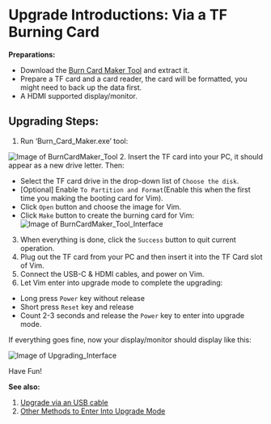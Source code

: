 # Upgrade Introductions: Via a TF Burning Card

**Preparations:**
* Download the [Burn Card Maker Tool](http://www.mediafire.com/file/u349mo760o1dt6i/Burn_card_maker_V2.0.2_20150617_en.7z) and extract it.
* Prepare a TF card and a card reader, the card will be formatted, you might need to back up the data first.
* A HDMI supported display/monitor.

## Upgrading Steps:
1. Run ‘Burn_Card_Maker.exe’ tool:

  ![Image of BurnCardMaker_Tool](https://github.com/tomatotech/documents/blob/master/images/BurnCardMaker_Tool.png)
2. Insert the TF card into your PC, it should appear as a new drive letter. Then:
  * Select the TF card drive in the drop-down list of `Choose the disk`.
  * [Optional] Enable `To Partition and Format`(Enable this when the first time you making the booting card for Vim).
  * Click `Open` button and choose the image for Vim.
  * Click `Make` button to create the burning card for Vim:
![Image of BurnCardMaker_Tool_Interface](https://github.com/tomatotech/documents/blob/master/images/BurnCardMaker_Tool_Interface.png)
3. When everything is done, click the `Success` button to quit current operation.
4. Plug out the TF card from your PC and then insert it into the TF Card slot of Vim.
5. Connect the USB-C & HDMI cables, and power on Vim.
6. Let Vim enter into upgrade mode to complete the upgrading:
  * Long press `Power` key without release
  * Short press `Reset` key and release
  * Count 2-3 seconds and release the `Power` key to enter into upgrade mode.

If everything goes fine, now your display/monitor should display like this:

![Image of Upgrading_Interface](https://github.com/tomatotech/documents/blob/master/images/Upgrading_interface.png)

Have Fun!

**See also:**

1. [Upgrade via an USB cable](https://github.com/tomatotech/documents/blob/master/UpgradeViaUSBCable.md)
2. [Other Methods to Enter Into Upgrade Mode](https://github.com/tomatotech/documents/blob/master/All_upgrade_mode_mothods.md)
